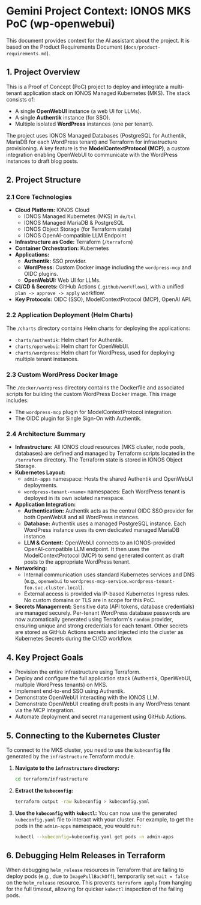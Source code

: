 # Gemini Project Context: IONOS MKS PoC (wp-openwebui)

This document provides context for the AI assistant about the project. It is based on the Product Requirements Document (`docs/product-requirements.md`).

## 1. Project Overview

This is a Proof of Concept (PoC) project to deploy and integrate a multi-tenant application stack on IONOS Managed Kubernetes (MKS). The stack consists of:
- A single **OpenWebUI** instance (a web UI for LLMs).
- A single **Authentik** instance (for SSO).
- Multiple isolated **WordPress** instances (one per tenant).

The project uses IONOS Managed Databases (PostgreSQL for Authentik, MariaDB for each WordPress tenant) and Terraform for infrastructure provisioning. A key feature is the **ModelContextProtocol (MCP)**, a custom integration enabling OpenWebUI to communicate with the WordPress instances to draft blog posts.

## 2. Project Structure

### 2.1 Core Technologies

- **Cloud Platform:** IONOS Cloud
  - IONOS Managed Kubernetes (MKS) in `de/txl`
  - IONOS Managed MariaDB & PostgreSQL
  - IONOS Object Storage (for Terraform state)
  - IONOS OpenAI-compatible LLM Endpoint
- **Infrastructure as Code:** Terraform (`/terraform`)
- **Container Orchestration:** Kubernetes
- **Applications:**
  - **Authentik:** SSO provider.
  - **WordPress:** Custom Docker image including the `wordpress-mcp` and OIDC plugins.
  - **OpenWebUI:** Web UI for LLMs.
- **CI/CD & Secrets:** GitHub Actions (`.github/workflows`), with a unified `plan -> approve -> apply` workflow.
- **Key Protocols:** OIDC (SSO), ModelContextProtocol (MCP), OpenAI API.

### 2.2 Application Deployment (Helm Charts)

The `/charts` directory contains Helm charts for deploying the applications:
- `charts/authentik`: Helm chart for Authentik.
- `charts/openwebui`: Helm chart for OpenWebUI.
- `charts/wordpress`: Helm chart for WordPress, used for deploying multiple tenant instances.

### 2.3 Custom WordPress Docker Image

The `/docker/wordpress` directory contains the Dockerfile and associated scripts for building the custom WordPress Docker image. This image includes:
- The `wordpress-mcp` plugin for ModelContextProtocol integration.
- The OIDC plugin for Single Sign-On with Authentik.

### 2.4 Architecture Summary

- **Infrastructure:** All IONOS cloud resources (MKS cluster, node pools, databases) are defined and managed by Terraform scripts located in the `/terraform` directory. The Terraform state is stored in IONOS Object Storage.
- **Kubernetes Layout:**
  - `admin-apps` namespace: Hosts the shared Authentik and OpenWebUI deployments.
  - `wordpress-tenant-<name>` namespaces: Each WordPress tenant is deployed in its own isolated namespace.
- **Application Integration:**
  - **Authentication:** Authentik acts as the central OIDC SSO provider for both OpenWebUI and all WordPress instances.
  - **Database:** Authentik uses a managed PostgreSQL instance. Each WordPress instance uses its own dedicated managed MariaDB instance.
  - **LLM & Content:** OpenWebUI connects to an IONOS-provided OpenAI-compatible LLM endpoint. It then uses the ModelContextProtocol (MCP) to send generated content as draft posts to the appropriate WordPress tenant.
- **Networking:**
  - Internal communication uses standard Kubernetes services and DNS (e.g., `openwebui` to `wordpress-mcp-service.wordpress-tenant-foo.svc.cluster.local`).
  - External access is provided via IP-based Kubernetes Ingress rules. No custom domains or TLS are in scope for this PoC.
- **Secrets Management:** Sensitive data (API tokens, database credentials) are managed securely. Per-tenant WordPress database passwords are now automatically generated using Terraform's `random` provider, ensuring unique and strong credentials for each tenant. Other secrets are stored as GitHub Actions secrets and injected into the cluster as Kubernetes Secrets during the CI/CD workflow.

## 4. Key Project Goals

- Provision the entire infrastructure using Terraform.
- Deploy and configure the full application stack (Authentik, OpenWebUI, multiple WordPress tenants) on MKS.
- Implement end-to-end SSO using Authentik.
- Demonstrate OpenWebUI interacting with the IONOS LLM.
- Demonstrate OpenWebUI creating draft posts in any WordPress tenant via the MCP integration.
- Automate deployment and secret management using GitHub Actions.

## 5. Connecting to the Kubernetes Cluster

To connect to the MKS cluster, you need to use the `kubeconfig` file generated by the `infrastructure` Terraform module.

1.  **Navigate to the `infrastructure` directory:**
    ```bash
    cd terraform/infrastructure
    ```

2.  **Extract the `kubeconfig`:**
    ```bash
    terraform output -raw kubeconfig > kubeconfig.yaml
    ```

3.  **Use the `kubeconfig` with `kubectl`:**
    You can now use the generated `kubeconfig.yaml` file to interact with your cluster. For example, to get the pods in the `admin-apps` namespace, you would run:
    ```bash
    kubectl --kubeconfig=kubeconfig.yaml get pods -n admin-apps
    ```

## 6. Debugging Helm Releases in Terraform

When debugging `helm_release` resources in Terraform that are failing to deploy pods (e.g., due to `ImagePullBackOff`), temporarily set `wait = false` on the `helm_release` resource. This prevents `terraform apply` from hanging for the full timeout, allowing for quicker `kubectl` inspection of the failing pods.